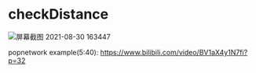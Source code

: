 # checkDistance

![屏幕截图 2021-08-30 163447](https://user-images.githubusercontent.com/63625631/131311153-c281ed2e-b9b7-430a-be22-2edeaf74eec7.jpg)

popnetwork example(5:40): https://www.bilibili.com/video/BV1aX4y1N7fi?p=32

